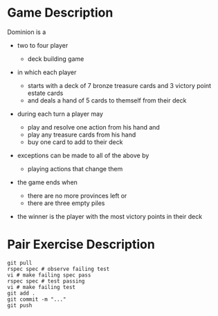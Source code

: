 # Game Description

Dominion is a

* two to four player 

  * deck building game

* in which each player

  * starts with a deck of 7 bronze treasure cards and 3 victory point estate cards
  * and deals a hand of 5 cards to themself from their deck

* during each turn a player may

  * play and resolve one action from his hand and
  * play any treasure cards from his hand
  * buy one card to add to their deck

* exceptions can be made to all of the above by

  * playing actions that change them

* the game ends when 

  * there are no more provinces left or
  * there are three empty piles

*  the winner is the player with the most victory points in their deck


# Pair Exercise Description

    git pull
    rspec spec # observe failing test
    vi # make failing spec pass 
    rspec spec # test passing
    vi # make failing test
    git add .
    git commit -m "..."
    git push
